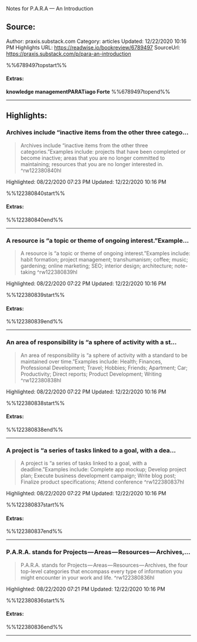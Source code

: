 Notes for P.A.R.A — An Introduction

## Source:
Author: praxis.substack.com
Category: articles
Updated: 12/22/2020 10:16 PM
Highlights URL: https://readwise.io/bookreview/6789497
SourceUrl: https://praxis.substack.com/p/para-an-introduction

%%6789497topstart%%
#### Extras:
**knowledge management****PARA****Tiago Forte**
%%6789497topend%%


 
-----
 ## Highlights:

### Archives include “inactive items from the other three catego...
>Archives include “inactive items from the other three categories.”Examples include: projects that have been completed or become inactive; areas that you are no longer committed to maintaining; resources that you are no longer interested in. ^rw122380840hl


Highlighted: 08/22/2020 07:23 PM
Updated: 12/22/2020 10:16 PM

%%122380840start%%
#### Extras:

%%122380840end%%



------

### A resource is “a topic or theme of ongoing interest.”Example...
>A resource is “a topic or theme of ongoing interest.”Examples include: habit formation; project management; transhumanism; coffee; music; gardening; online marketing; SEO; interior design; architecture; note-taking ^rw122380839hl


Highlighted: 08/22/2020 07:22 PM
Updated: 12/22/2020 10:16 PM

%%122380839start%%
#### Extras:

%%122380839end%%



------

### An area of responsibility is “a sphere of activity with a st...
>An area of responsibility is “a sphere of activity with a standard to be maintained over time.”Examples include: Health; Finances, Professional Development; Travel; Hobbies; Friends; Apartment; Car; Productivity; Direct reports; Product Development; Writing ^rw122380838hl


Highlighted: 08/22/2020 07:22 PM
Updated: 12/22/2020 10:16 PM

%%122380838start%%
#### Extras:

%%122380838end%%



------

### A project is “a series of tasks linked to a goal, with a dea...
>A project is “a series of tasks linked to a goal, with a deadline.”Examples include: Complete app mockup; Develop project plan; Execute business development campaign; Write blog post; Finalize product specifications; Attend conference ^rw122380837hl


Highlighted: 08/22/2020 07:22 PM
Updated: 12/22/2020 10:16 PM

%%122380837start%%
#### Extras:

%%122380837end%%



------

### P.A.R.A. stands for Projects — Areas — Resources — Archives,...
>P.A.R.A. stands for Projects — Areas — Resources — Archives, the four top-level categories that encompass every type of information you might encounter in your work and life. ^rw122380836hl


Highlighted: 08/22/2020 07:21 PM
Updated: 12/22/2020 10:16 PM

%%122380836start%%
#### Extras:

%%122380836end%%



------

